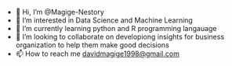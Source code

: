 - 👋 Hi, I’m @Magige-Nestory
- 👀 I’m interested in Data Science and Machine Learning
- 🌱 I’m currently learning python and R programming langauage
- 💞️ I’m looking to collaborate on developiong insights for business organization to help them make good decisions
- 📫 How to reach me davidmagige1998@gmail.com

<!---
Magige-Nestory/Magige-Nestory is a ✨ special ✨ repository because its `README.md` (this file) appears on your GitHub profile.
You can click the Preview link to take a look at your changes.
--->
